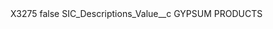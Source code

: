 <?xml version="1.0" encoding="UTF-8"?>
<CustomMetadata xmlns="http://soap.sforce.com/2006/04/metadata" xmlns:xsi="http://www.w3.org/2001/XMLSchema-instance" xmlns:xsd="http://www.w3.org/2001/XMLSchema">
    <label>X3275</label>
    <protected>false</protected>
    <values>
        <field>SIC_Descriptions_Value__c</field>
        <value xsi:type="xsd:string">GYPSUM PRODUCTS</value>
    </values>
</CustomMetadata>
